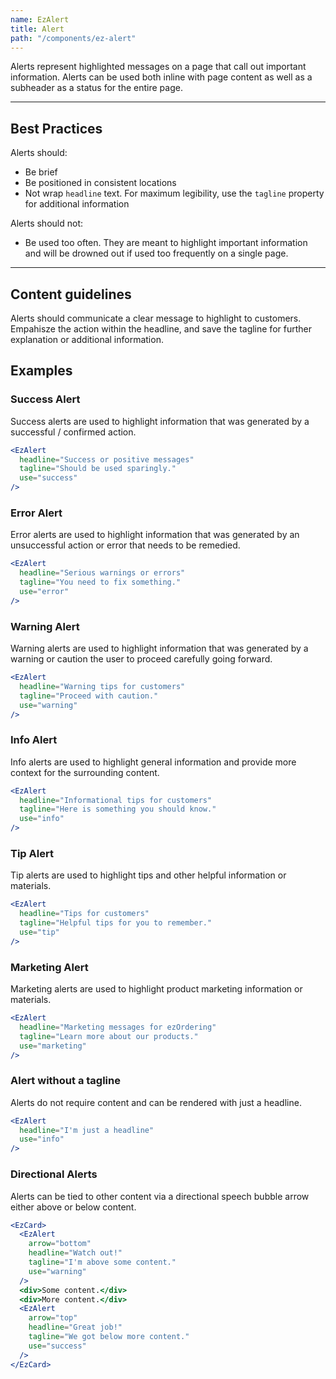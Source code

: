 ```yaml
---
name: EzAlert
title: Alert
path: "/components/ez-alert"
---
```


Alerts represent highlighted messages on a page that call out important information. Alerts can be used both inline with page content as well as a subheader as a status for the entire page.

---

## Best Practices

Alerts should:

* Be brief
* Be positioned in consistent locations
* Not wrap `headline` text. For maximum legibility, use the `tagline` property for additional information

Alerts should not:

* Be used too often. They are meant to highlight important information and will be drowned out if used too frequently on a single page.

---

## Content guidelines

Alerts should communicate a clear message to highlight to customers. Empahisze the action within the headline, and save the tagline for further explanation or additional information.

## Examples

### Success Alert

Success alerts are used to highlight information that was generated by a successful / confirmed action.

```jsx
<EzAlert
  headline="Success or positive messages"
  tagline="Should be used sparingly."
  use="success"
/>
```

### Error Alert

Error alerts are used to highlight information that was generated by an unsuccessful action or error that needs to be remedied.

```jsx
<EzAlert
  headline="Serious warnings or errors"
  tagline="You need to fix something."
  use="error"
/>
```

### Warning Alert

Warning alerts are used to highlight information that was generated by a warning or caution the user to proceed carefully going forward.

```jsx
<EzAlert
  headline="Warning tips for customers"
  tagline="Proceed with caution."
  use="warning"
/>
```

### Info Alert

Info alerts are used to highlight general information and provide more context for the surrounding content.

```jsx
<EzAlert
  headline="Informational tips for customers"
  tagline="Here is something you should know."
  use="info"
/>
```

### Tip Alert

Tip alerts are used to highlight tips and other helpful information or materials.

```jsx
<EzAlert
  headline="Tips for customers"
  tagline="Helpful tips for you to remember."
  use="tip"
/>
```

### Marketing Alert

Marketing alerts are used to highlight product marketing information or materials.

```jsx
<EzAlert
  headline="Marketing messages for ezOrdering"
  tagline="Learn more about our products."
  use="marketing"
/>
```

### Alert without a tagline

Alerts do not require content and can be rendered with just a headline.

```jsx
<EzAlert
  headline="I'm just a headline"
  use="info"
/>
```

### Directional Alerts

Alerts can be tied to other content via a directional speech bubble arrow either above or below content.

```jsx
<EzCard>
  <EzAlert
    arrow="bottom"
    headline="Watch out!"
    tagline="I'm above some content."
    use="warning"
  />
  <div>Some content.</div>
  <div>More content.</div>
  <EzAlert
    arrow="top"
    headline="Great job!"
    tagline="We got below more content."
    use="success"
  />
</EzCard>
```
